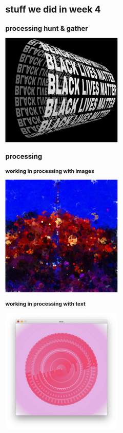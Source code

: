 # stuff we did in week 4
## processing hunt & gather
<img src="Screen Shot 2020-08-12 at 2.39.34 pm.png" width="350" />

## processing

### working in processing with images
<img src="Screen Shot 2020-08-14 at 11.20.25 am.png" width="350" />

### working in processing with text
<img src="Screen Shot 2020-08-14 at 2.08.36 pm.png" width="350" />
